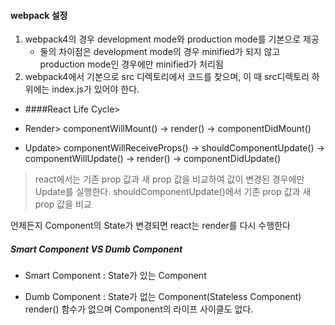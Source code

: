 #### webpack 설정
1. webpack4의 경우 development mode와 production mode를 기본으로 제공
	* 둘의 차이점은 development mode의 경우 minified가 되지 않고 production mode인 경우에만 minified가 처리됨
2. webpack4에서 기본으로 src 디렉토리에서 코드를 찾으며, 이 때 src디렉토리 하위에는 index.js가 있어야 한다.

* ####React Life Cycle>
* Render>
  componentWillMount() -> render() -> componentDidMount()

* Update>
  componentWillReceiveProps() -> shouldComponentUpdate() ->
  componentWillUpdate() -> render() -> componentDidUpdate()

> react에서는 기존 prop 값과 새 prop 값을 비교하여 값이 변경된 경우에만 Update를 실행한다.
> shouldComponentUpdate()에서 기존 prop 값과 새 prop 값을 비교

<React State>
  언제든지 Component의 State가 변경되면 react는 render를 다시 수행한다

#####  Smart Component VS Dumb Component

  * Smart Component
      : State가 있는 Component

  * Dumb Component
      : State가 없는 Component(Stateless Component)
        render() 함수가 없으며 Component의 라이프 사이클도 없다.
